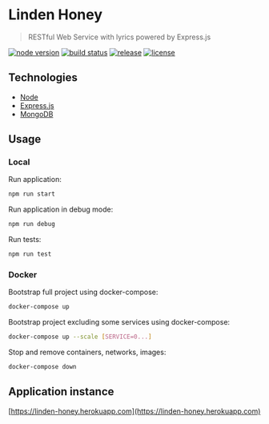 # Linden Honey

> RESTful Web Service with lyrics powered by Express.js

[![node version][node-image]][node-url]
[![build status][ci-image]][ci-url]
[![release][release-image]][release-url]
[![license][license-image]][license-url]

[node-image]: https://img.shields.io/badge/node->=12-brightgreen.svg?style=flat-square
[node-url]: https://nodejs.org/en/download/
[release-image]: https://img.shields.io/github/release/linden-honey/linden-honey.svg?style=flat-square
[release-url]: https://github.com/linden-honey/linden-honey/releases
[ci-image]: https://img.shields.io/github/workflow/status/linden-honey/linden-honey/CI?style=flat-square
[ci-url]: https://github.com/linden-honey/linden-honey/actions
[license-image]: https://img.shields.io/github/license/mashape/apistatus.svg?style=flat-square
[license-url]: https://github.com/linden-honey/linden-honey/blob/master/LICENSE

## Technologies

- [Node](https://nodejs.org/)
- [Express.js](https://expressjs.com/)
- [MongoDB](https://www.mongodb.com/)

## Usage

### Local

Run application:

```bash
npm run start
```

Run application in debug mode:

```bash
npm run debug
```

Run tests:

```bash
npm run test
```

### Docker

Bootstrap full project using docker-compose:

```bash
docker-compose up
```

Bootstrap project excluding some services using docker-compose:

```bash
docker-compose up --scale [SERVICE=0...]
```

Stop and remove containers, networks, images:

```bash
docker-compose down
```

## Application instance

[https://linden-honey.herokuapp.com](https://linden-honey.herokuapp.com)
